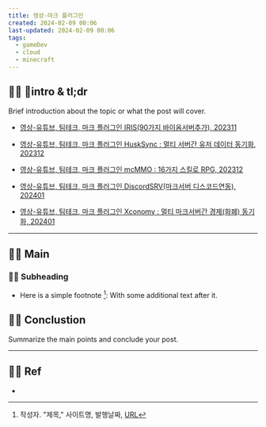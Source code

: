 ```yaml
---
title: 영상-마크 플러그인
created: 2024-02-09 00:06
last-updated: 2024-02-09 00:06
tags:
  - gameDev
  - cloud
  - minecraft
---
```


## 👯‍♂️ intro & tl;dr

Brief introduction about the topic or what the post will cover.


- [영상-유튜브, 팀테크, 마크 플러그인 IRIS(90가지 바이옴서버추가), 202311](https://www.youtube.com/watch?v=Geo-nr8plng&list=PLFmfRbhuHiDx-OCjHEjXChRSjKRbCd5uY&index=1&pp=iAQB)
- [영상-유튜브, 팀테크, 마크 플러그인 HuskSync : 멀티 서버간 유저 데이터 동기화, 202312](https://www.youtube.com/watch?v=z6JOXsgBCJc&list=PLFmfRbhuHiDx-OCjHEjXChRSjKRbCd5uY&index=2&pp=iAQB)

- [영상-유튜브, 팀테크, 마크 플러그인 mcMMO : 16가지 스킬로 RPG, 202312](https://youtu.be/v4hAMYZB-kU?list=PLFmfRbhuHiDx-OCjHEjXChRSjKRbCd5uY)

- [영상-유튜브, 팀테크, 마크 플러그인 DiscordSRV(마크서버 디스코드연동), 202401](https://www.youtube.com/watch?v=112j1FD2ctQ&list=PLFmfRbhuHiDx-OCjHEjXChRSjKRbCd5uY&index=4&pp=iAQB)

- [영상-유튜브, 팀테크, 마크 플러그인 Xconomy : 멀티 마크서버간 경제(화폐) 동기화, 202401](https://www.youtube.com/watch?v=DyDW-iHocuU&list=PLFmfRbhuHiDx-OCjHEjXChRSjKRbCd5uY&index=5&pp=iAQB)




--- 

## 👯‍♂️ Main


### 👯‍♂️ Subheading

- Here is a simple footnote [^1]:  With some additional text after it.

## 👯‍♂️ Conclustion

Summarize the main points and conclude your post.

--- 

## 👯‍♂️ Ref

- [^1]:  작성자. "제목," 사이트명, 발행날짜, [URL](www.naver.com)

